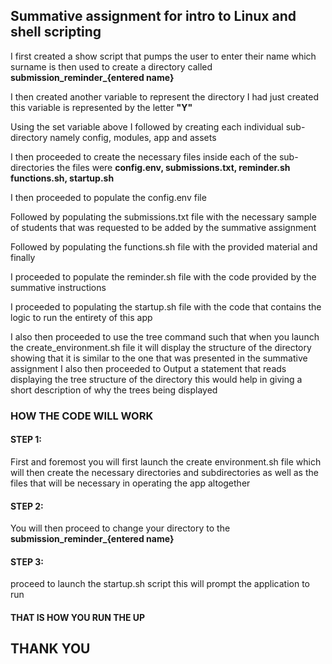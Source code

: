 ## Summative assignment for intro to Linux and shell scripting
I first created a show script that pumps the user to enter their name which surname is then used to create a directory called **submission_reminder_{entered name}**


I then created another variable to represent the directory I had just created this variable is represented by the letter **"Y"**


Using the set variable above I followed by creating each individual sub-directory namely config, modules, app and assets 


I then proceeded to create the necessary files inside each of the sub-directories the files were **config.env, submissions.txt, reminder.sh functions.sh, startup.sh**


I then proceeded to populate the config.env file


Followed by populating the submissions.txt file with the necessary sample of students that was requested to be added by the summative assignment


Followed by populating the functions.sh file with the provided material and finally 


I proceeded to populate the reminder.sh file with the code provided by the summative instructions 


I proceeded to populating the  startup.sh file with the code that contains the logic to run the entirety of this app


I also then proceeded to use the tree command such that when you launch the create_environment.sh file it will display the structure of the directory showing that it is similar to the one that was presented in the summative assignment I also then proceeded to Output a statement that reads displaying the tree structure of the directory this would help in giving a short description of why the trees being displayed


### HOW THE CODE WILL WORK

#### STEP 1: 
First and foremost you will first launch the create environment.sh file which will then create the necessary directories and subdirectories as well as the files that will be necessary in operating the app altogether


#### STEP 2:
You will then proceed to change your directory to the **submission_reminder_{entered name}** 

#### STEP 3:
proceed to launch the startup.sh script this will prompt the application to run

#### THAT IS HOW YOU RUN THE UP 


## THANK YOU 


